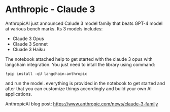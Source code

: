 # Anthropic - Claude 3
AnthropicAI just announced Calude 3 model family that beats GPT-4 model at various bench marks. Its 3 models includes:
- Claude 3 Opus
- Claude 3 Sonnet
- Cluade 3 Haiku

The notebook attached help to get started with the claude 3 opus with langchain integration. You just need to intall the library using command:
```
!pip install -qU langchain-anthropic
```
and run the model. everything is provided in the notebook to get started and after that you can customize things accordingly and build your own AI applications.

AnthropicAI blog post: https://www.anthropic.com/news/claude-3-family 
